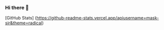 ### Hi there 👋

<!--
**mask-sir/mask-sir** is a ✨ _special_ ✨ repository because its `README.md` (this file) appears on your GitHub profile.

Here are some ideas to get you started:

- 🔭 I’m currently working on ...
 🌱 I’m currently learning JavaScript,python,node.js,python
- 👯 I’m looking to collaborate on ...
- 🤔 I’m looking for help with ...
- 💬 Ask me about ....
- 📫 How to reach me:....
- 😄 Pronouns: ...
- ⚡ Fun fact: ...
-->
[GitHub Stats] (https://github-readme-stats.vercel.app/apiusername=mask-sir&theme=radical)
